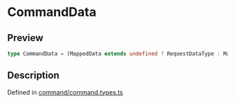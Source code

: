 
      
# CommandData

<div class="api-docs__section" data-reactroot="">

## Preview

</div><div class="api-docs__preview type single" data-reactroot="">

```ts
type CommandData = (MappedData extends undefined ? RequestDataType : MappedData) | NegativeTypes;
```

</div><div class="api-docs__section" data-reactroot="">

## Description

</div><div class="api-docs__description" data-reactroot=""><span class="api-docs__do-not-parse">



</span></div><div class="api-docs__definition" data-reactroot="">

Defined in [command/command.types.ts](https://github.com/BetterTyped/hyper-fetch/blob/089b54eb/packages/core/src/command/command.types.ts#L159)

</div>